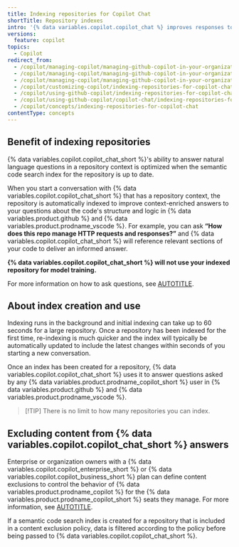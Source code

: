 ```yaml
---
title: Indexing repositories for Copilot Chat
shortTitle: Repository indexes
intro: '{% data variables.copilot.copilot_chat %} improves responses to questions about code by indexing your repositories.'
versions:
  feature: copilot
topics:
  - Copilot
redirect_from:
  - /copilot/managing-copilot/managing-github-copilot-in-your-organization/customizing-copilot-for-your-organization/indexing-repositories-for-copilot-chat
  - /copilot/managing-copilot/managing-github-copilot-in-your-organization/enhancing-copilot-for-your-organization/indexing-repositories-for-copilot-chat
  - /copilot/managing-copilot/managing-github-copilot-in-your-organization/managing-github-copilot-features-in-your-organization/indexing-repositories-for-copilot-chat
  - /copilot/customizing-copilot/indexing-repositories-for-copilot-chat
  - /copilot/using-github-copilot/indexing-repositories-for-copilot-chat
  - /copilot/using-github-copilot/copilot-chat/indexing-repositories-for-copilot-chat
  - /copilot/concepts/indexing-repositories-for-copilot-chat
contentType: concepts
---
```


## Benefit of indexing repositories

{% data variables.copilot.copilot_chat_short %}'s ability to answer natural language questions in a repository context is optimized when the semantic code search index for the repository is up to date.

When you start a conversation with {% data variables.copilot.copilot_chat_short %} that has a repository context, the repository is automatically indexed to improve context-enriched answers to your questions about the code's structure and logic in {% data variables.product.github %} and {% data variables.product.prodname_vscode %}. For example, you can ask **“How does this repo manage HTTP requests and responses?”** and {% data variables.copilot.copilot_chat_short %} will reference relevant sections of your code to deliver an informed answer.

**{% data variables.copilot.copilot_chat_short %} will not use your indexed repository for model training.**

For more information on how to ask questions, see [AUTOTITLE](/copilot/using-github-copilot/asking-github-copilot-questions-in-github).

## About index creation and use

Indexing runs in the background and initial indexing can take up to 60 seconds for a large repository. Once a repository has been indexed for the first time, re-indexing is much quicker and the index will typically be automatically updated to include the latest changes within seconds of you starting a new conversation.

Once an index has been created for a repository, {% data variables.copilot.copilot_chat_short %} uses it to answer questions asked by any {% data variables.product.prodname_copilot_short %} user in {% data variables.product.github %} and {% data variables.product.prodname_vscode %}.

> [!TIP] There is no limit to how many repositories you can index.

## Excluding content from {% data variables.copilot.copilot_chat_short %} answers

Enterprise or organization owners with a {% data variables.copilot.copilot_enterprise_short %} or {% data variables.copilot.copilot_business_short %} plan can define content exclusions to control the behavior of {% data variables.product.prodname_copilot %} for the {% data variables.product.prodname_copilot_short %} seats they manage. For more information, see [AUTOTITLE](/copilot/managing-copilot/managing-github-copilot-in-your-organization/setting-policies-for-copilot-in-your-organization/excluding-content-from-github-copilot).

If a semantic code search index is created for a repository that is included in a content exclusion policy, data is filtered according to the policy before being passed to {% data variables.copilot.copilot_chat_short %}.
